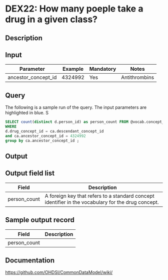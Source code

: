 <!---
Group:drug exposure
Name:DEX22 How many poeple take a drug in a given class?
Author:Patrick Ryan
CDM Version: 5.0
-->

# DEX22: How many poeple take a drug in a given class?

## Description
## Input

|  Parameter |  Example |  Mandatory |  Notes |
| --- | --- | --- | --- |
| ancestor_concept_id | 4324992 |  Yes | Antithrombins |

## Query
The following is a sample run of the query. The input parameters are highlighted in  blue. S

```sql
SELECT count(distinct d.person_id) as person_count FROM @vocab.concept_ancestor ca, @vocab.drug_exposure d 
WHERE
d.drug_concept_id = ca.descendant_concept_id
and ca.ancestor_concept_id = 4324992
group by ca.ancestor_concept_id ;
```

## Output

## Output field list

|  Field |  Description |
| --- | --- |
| person_count | A foreign key that refers to a standard concept identifier in the vocabulary for the drug concept. |

## Sample output record

|  Field |  Description |
| --- | --- |
| person_count |   |

## Documentation
https://github.com/OHDSI/CommonDataModel/wiki/
